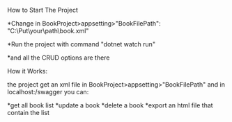 How to Start The Project

*Change in BookProject>appsetting>"BookFilePath": "C:\\Put\\your\\path\\book.xml"

*Run the project with command "dotnet watch run"

*and all the CRUD options are there

How it Works:

the project get an xml file in BookProject>appsetting>"BookFilePath"
and in localhost:<port>/swagger you can:

*get all book list
*update a book
*delete a book
*export an html file that contain the list

